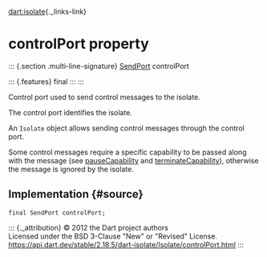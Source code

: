 [dart:isolate](../../dart-isolate/dart-isolate-library){._links-link}

controlPort property
====================

::: {.section .multi-line-signature}
[SendPort](../sendport-class) controlPort

::: {.features}
final
:::
:::

Control port used to send control messages to the isolate.

The control port identifies the isolate.

An `Isolate` object allows sending control messages through the control
port.

Some control messages require a specific capability to be passed along
with the message (see [pauseCapability](pausecapability) and
[terminateCapability](terminatecapability)), otherwise the message is
ignored by the isolate.

Implementation {#source}
--------------

``` {.language-dart data-language="dart"}
final SendPort controlPort;
```

::: {._attribution}
© 2012 the Dart project authors\
Licensed under the BSD 3-Clause \"New\" or \"Revised\" License.\
<https://api.dart.dev/stable/2.18.5/dart-isolate/Isolate/controlPort.html>
:::
